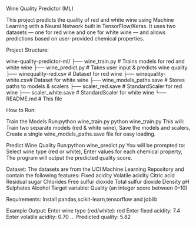 Wine Quality Predictor (ML)

This project predicts the quality of red and white wine using Machine Learning with a Neural Network built in TensorFlow/Keras.
It uses two datasets — one for red wine and one for white wine — and allows predictions based on user-provided chemical properties.

Project Structure:

wine-quality-predictor-ml/ ├── wine_train.py # Trains models for red and white wine ├── wine_predict.py # Takes user input & predicts wine quality ├── winequality-red.csv # Dataset for red wine ├── winequality-white.csv# Dataset for white wine ├── wine_models_paths.save # Stores paths to models & scalers ├── scaler_red.save # StandardScaler for red wine ├── scaler_white.save # StandardScaler for white wine └── README.md # This file

How to Run:

Train the Models Run:python wine_train.py python wine_train.py This will: Train two separate models (red & white wine), Save the models and scalers, Create a single wine_models_paths.save file for easy loading.

Predict Wine Quality Run:python wine_predict.py You will be prompted to: Select wine type (red or white), Enter values for each chemical property, The program will output the predicted quality score.

Dataset: The datasets are from the UCI Machine Learning Repository and contain the following features: Fixed acidity Volatile acidity Citric acid Residual sugar Chlorides Free sulfur dioxide Total sulfur dioxide Density pH Sulphates Alcohol Target variable: Quality (an integer score between 0–10)

Requirements: Install pandas,scikit-learn,tensorflow and joblib

Example Output: Enter wine type (red/white): red Enter fixed acidity: 7.4 Enter volatile acidity: 0.70 ... Predicted quality: 5.82

